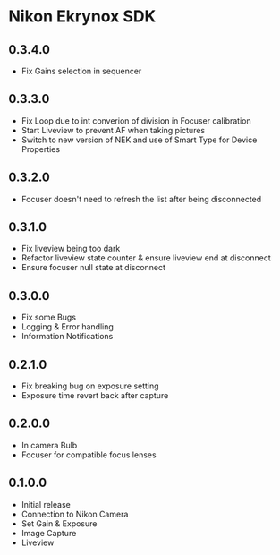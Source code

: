 ﻿# Nikon Ekrynox SDK

## 0.3.4.0
- Fix Gains selection in sequencer


## 0.3.3.0
- Fix Loop due to int converion of division in Focuser calibration
- Start Liveview to prevent AF when taking pictures
- Switch to new version of NEK and use of Smart Type for Device Properties


## 0.3.2.0
- Focuser doesn't need to refresh the list after being disconnected


## 0.3.1.0
- Fix liveview being too dark
- Refactor liveview state counter & ensure liveview end at disconnect
- Ensure focuser null state at disconnect


## 0.3.0.0
- Fix some Bugs
- Logging & Error handling
- Information Notifications


## 0.2.1.0
- Fix breaking bug on exposure setting
- Exposure time revert back after capture


## 0.2.0.0
- In camera Bulb
- Focuser for compatible focus lenses


## 0.1.0.0
- Initial release
- Connection to Nikon Camera
- Set Gain & Exposure
- Image Capture
- Liveview